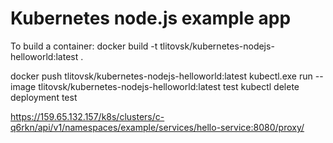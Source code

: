 # Kubernetes node.js example app

To build a container:
docker build -t tlitovsk/kubernetes-nodejs-helloworld:latest .

docker push tlitovsk/kubernetes-nodejs-helloworld:latest
kubectl.exe run  --image tlitovsk/kubernetes-nodejs-helloworld:latest test
kubectl delete deployment test


https://159.65.132.157/k8s/clusters/c-q6rkn/api/v1/namespaces/example/services/hello-service:8080/proxy/